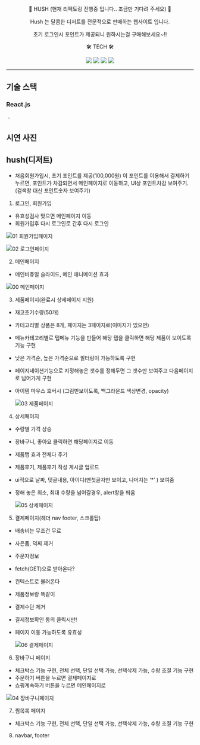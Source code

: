 <div align="center">
  🍫 HUSH (현재 리펙토링 진행중 입니다.. 조금만 기다려 주세요) 🍫

Hush 는 달콤한 디저트를 전문적으로 판매하는 웹사이트 입니다.

초기 로그인시 포인트가 제공되니 원하시는걸 구매해보세요~!!

🛠️ TECH 🛠️

  <img src="https://img.shields.io/badge/React-09D3AC?style=flat&logo=React&logoColor=white"/>
   <img src="https://img.shields.io/badge/Typescript-3178C6?style=flat&logo=Typescript&logoColor=white"/>
   <img src="https://img.shields.io/badge/Sass-CC6699?style=flat&logo=sass&logoColor=white"/>
   <img src="https://img.shields.io/badge/Redux-764ABC?style=flat&logo=Redux&logoColor=white"/>

</div>

---

## 기술 스택

### React.js

<img src="">
-

## 시연 사진

## hush(디저트)

- 처음회원가입시, 초기 포인트를 제공(100,000원) 이 포인트를 이용해서 결제하기누르면, 포인트가 차감되면서 메인페이지로 이동하고, UI상 포인트차감 보여주기. (검색창 대신 포인트숫자 보여주기)

1. 로그인, 회원가입

- 유효성검사 맞으면 메인페이지 이동
- 회원가입후 다시 로그인로 간후 다시 로그인

![01 회원가입페이지](https://user-images.githubusercontent.com/103636274/193209653-b512b19d-d29d-452c-9c96-2481368a05d6.png)

![02 로그인페이지](https://user-images.githubusercontent.com/103636274/193209635-679cd55f-46de-40e2-a3bf-3176607cb6aa.png)

2. 메인페이지

- 메인비쥬얼 슬라이드, 메인 애니메이션 효과

![00 메인페이지](https://user-images.githubusercontent.com/103636274/193209773-eff64389-f8ee-4e79-8675-bce5949ca537.png)

3. 제품페이지(완료시 상세페이지 지원)

- 재고초기수량(50개)
- 카테고리별 상품은 8개, 페이지는 3페이지로(이미지가 있으면)
- 메뉴카테고리별로 탭메뉴 기능을 만들어 해당 탭을 클릭하면 해당 제품이 보이도록 기능 구현
- 낮은 가격순, 높은 가격순으로 필터링이 가능하도록 구현
- 페이지네이션기능으로 지정해놓은 갯수를 정해두면 그 갯수만 보여주고 다음페이지로 넘어가게 구현
- 아이템 마우스 호버시 (그림만보이도록, 백그라운드 색상변경, opacity)

  ![03 제품페이지](https://user-images.githubusercontent.com/103636274/193210036-623b9086-5f49-4ec1-80b6-32ee6f909552.png)

4. 상세페이지

- 수량별 가격 상승
- 장바구니, 좋아요 클릭하면 해당페이지로 이동
- 제품탭 효과 전체다 주기
- 제품후기, 제품후기 작성 게시글 업로드
- ui적으로 날짜, 댓글내용, 아이디(맨첫글자만 보이고, 나머지는 ‘\*’ ) 보여줌
- 정해 놓은 최소, 최대 수량을 넘어갈경우, alert창을 띄움

  ![05 상세페이지](https://user-images.githubusercontent.com/103636274/193210382-19a07f24-de21-4f8c-9af1-d97255b8aa04.png)

5. 결제페이지(헤더 nav footer, 스크롤탑)

- 배송비는 무조건 무료
- 사은품, 덕찌 제거
- 주문자정보
- fetch(GET)으로 받아온다?
- 컨텍스트로 불러온다
- 제품정보랑 똑같이
- 결제수단 제거
- 결제정보확인 동의 클릭시만!
- 페이지 이동 가능하도록 유효성

  ![06 결제페이지](https://user-images.githubusercontent.com/103636274/193210671-471361cb-9d3b-4041-9a27-4cfe629cf0aa.png)

6. 장바구니 페이지

- 체크박스 기능 구현, 전체 선택, 단일 선택 가능, 선택삭제 가능, 수량 조절 기능 구현
- 주문하기 버튼을 누르면 결제페이지로
- 쇼핑계속하기 버튼을 누르면 메인페이지로

![04 장바구니페이지](https://user-images.githubusercontent.com/103636274/193210694-ff098bd4-382a-46b5-9ef1-5131ed5da4a1.png)

7. 찜목록 페이지

- 체크박스 기능 구현, 전체 선택, 단일 선택 가능, 선택삭제 가능, 수량 조절 기능 구현

8. navbar, footer
